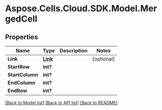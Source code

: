 # Aspose.Cells.Cloud.SDK.Model.MergedCell
## Properties

Name | Type | Description | Notes
------------ | ------------- | ------------- | -------------
**Link** | [**Link**](Link.md) |  | [optional] 
**StartRow** | **int?** |  | 
**StartColumn** | **int?** |  | 
**EndColumn** | **int?** |  | 
**EndRow** | **int?** |  | 

[[Back to Model list]](../README.md#documentation-for-models) [[Back to API list]](../README.md#documentation-for-api-endpoints) [[Back to README]](../README.md)

